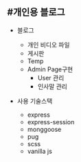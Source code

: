 #개인용 블로그
---------------------------------
+ 블로그
    + 개인 비디오 파일
    + 게시판
    + Temp
    + Admin Page구현
        + User 관리
        + 인사말 관리

+ 사용 기술스택
    + express
    + express-session
    + monggoose
    + pug
    + scss
    + vanilla js
